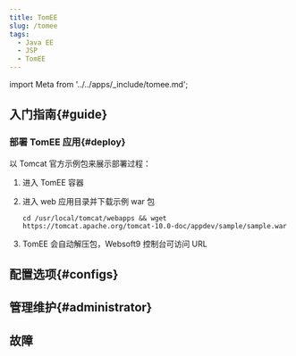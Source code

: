 ```yaml
---
title: TomEE
slug: /tomee
tags:
  - Java EE
  - JSP
  - TomEE
---
```


import Meta from '../../apps/_include/tomee.md';

<Meta name="meta" />

## 入门指南{#guide}

### 部署 TomEE 应用{#deploy}

以 Tomcat 官方示例包来展示部署过程：

1. 进入 TomEE 容器

2. 进入 web 应用目录并下载示例 war 包
    ```
    cd /usr/local/tomcat/webapps && wget https://tomcat.apache.org/tomcat-10.0-doc/appdev/sample/sample.war
    ```

3. TomEE 会自动解压包，Websoft9 控制台可访问 URL


## 配置选项{#configs}

## 管理维护{#administrator}

## 故障

